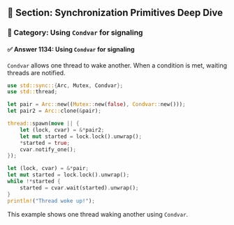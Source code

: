 ## 📘 Section: Synchronization Primitives Deep Dive
### 🔹 Category: Using `Condvar` for signaling
#### ✅ Answer 1134: Using `Condvar` for signaling

`Condvar` allows one thread to wake another. When a condition is met, waiting threads are notified.

```rust
use std::sync::{Arc, Mutex, Condvar};
use std::thread;

let pair = Arc::new((Mutex::new(false), Condvar::new()));
let pair2 = Arc::clone(&pair);

thread::spawn(move || {
    let (lock, cvar) = &*pair2;
    let mut started = lock.lock().unwrap();
    *started = true;
    cvar.notify_one();
});

let (lock, cvar) = &*pair;
let mut started = lock.lock().unwrap();
while !*started {
    started = cvar.wait(started).unwrap();
}
println!("Thread woke up!");
```
This example shows one thread waking another using `Condvar`.
